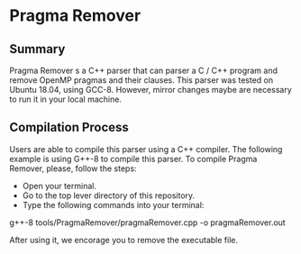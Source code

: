 # Pragma Remover

## Summary

Pragma Remover s a C++ parser that can parser a C / C++ program and remove OpenMP pragmas and their clauses.
This parser was tested on Ubuntu 18.04, using GCC-8. However, mirror changes maybe are necessary to run it in your local machine.

## Compilation Process

Users are able to compile this parser using a C++ compiler. The following example is using G++-8 to compile this parser. To compile Pragma Remover, please, follow the steps:

* Open your terminal.
* Go to the top lever directory of this repository.
* Type the following commands into your terminal:

g++-8 tools/PragmaRemover/pragmaRemover.cpp -o pragmaRemover.out

After using it, we encorage you to remove the executable file.

